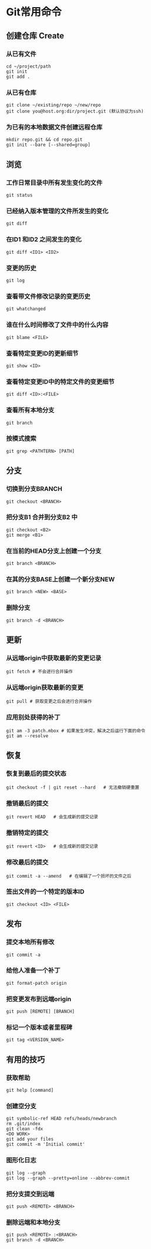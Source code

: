# Git常用命令

## 创建仓库 Create

### 从已有文件

```
cd ~/project/path
git init
git add .
```

### 从已有仓库

```
git clone ~/existing/repo ~/new/repo
git clone you@host.org:dir/project.git (默认协议为ssh)
```

### 为已有的本地数据文件创建远程仓库

```
mkdir repo.git && cd repo.git
git init --bare [--shared=group]
```

## 浏览

### 工作日常目录中所有发生变化的文件

```
git status
```

### 已经纳入版本管理的文件所发生的变化

```
git diff
```

### 在ID1 和ID2 之间发生的变化

```
git diff <ID1> <ID2>
```

### 变更的历史

```
git log
```

### 查看带文件修改记录的变更历史

```
git whatchanged
```

### 谁在什么时间修改了文件中的什么内容

```
git blame <FILE>
```

### 查看特定变更ID的更新细节

```
git show <ID>
```

### 查看特定变更ID中的特定文件的变更细节

```
git diff <ID>:<FILE>
```

### 查看所有本地分支

```
git branch
```

### 按模式搜索

```
git grep <PATHTERN> [PATH]
```

## 分支

### 切换到分支BRANCH

```
git checkout <BRANCH>
```

### 把分支B1 合并到分支B2 中

```
git checkout <B2>
git merge <B1>
```

### 在当前的HEAD分支上创建一个分支

```
git branch <BRANCH>
```

### 在其的分支BASE上创建一个新分支NEW

```
git branch <NEW> <BASE>
```

### 删除分支

```
git branch -d <BRANCH>
```

## 更新

### 从远端origin中获取最新的变更记录

```
git fetch # 不会进行合并操作
```

### 从远端origin获取最新的变更

```
git pull # 获取变更之后会进行合并操作
```

### 应用别处获得的补丁

```
git am -3 patch.mbox # 如果发生冲突，解决之后运行下面的命令
git am --resolve
```

## 恢复

### 恢复到最后的提交状态

```
git checkout -f | git reset --hard   # 无法撤销硬重置
```

### 撤销最后的提交

```
git revert HEAD   # 会生成新的提交记录
```

### 撤销特定的提交

```
git revert <ID>   # 会生成新的提交记录
```

### 修改最后的提交

```
git commit -a --amend   # 在编辑了一个损坏的文件之后
```

### 签出文件的一个特定的版本ID

```
git checkout <ID> <FILE>
```

## 发布

### 提交本地所有修改

```
git commit -a
```

### 给他人准备一个补丁

```
git format-patch origin
```

### 把变更发布到远端origin

```
git push [REMOTE] [BRANCH]
```

### 标记一个版本或者里程碑

```
git tag <VERSION_NAME>
```

## 有用的技巧

### 获取帮助

```
git help [command]
```

### 创建空分支

```
git symbolic-ref HEAD refs/heads/newbranch
rm .git/index
git clean -fdx
<DO WORK>
git add your files
git commit -m 'Initial commit'
```

### 图形化日志

```
git log --graph
git log --graph --pretty=online --abbrev-commit
```

### 把分支提交到远端

```
git push <REMOTE> <BRANCH>
```

### 删除远端和本地分支

```
git push <REMOTE> :<BRANCH>
git branch -d <BRANCH>
```
